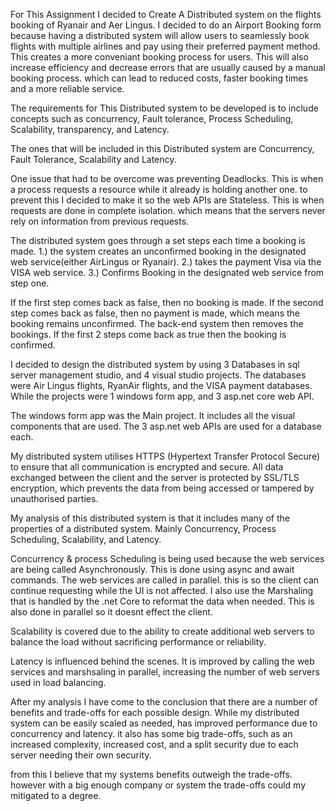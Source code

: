 For This Assignment I decided to Create A Distributed system on the flights booking of Ryanair and Aer Lingus. I decided to do an Airport Booking form because having a distributed system will allow users to seamlessly book flights with multiple airlines and pay using their preferred payment method. This creates a more conveniant
booking process for users.
This will also increase efficiency and decrease errors that are usually caused by a manual booking process. which can lead to reduced costs, faster booking times and a more reliable service.

The requirements for This Distributed system to be developed is to include concepts such as concurrency, Fault tolerance, Process Scheduling, Scalability, transparency, and Latency.

The ones that will be included in this Distributed system are Concurrency, Fault Tolerance, Scalability and Latency.

One issue that had to be overcome was preventing Deadlocks. This is when a process requests a resource while it already is holding another one.
to prevent this I decided to make it so the web APIs are Stateless. This is when requests are done in complete isolation. which means that the servers never rely on information from previous requests.

The distributed system goes through a set steps each time a booking is made.
1.) the system creates an unconfirmed booking in the designated web service(either AirLingus or Ryanair).
2.) takes the payment Visa via the VISA web service.
3.) Confirms Booking in the designated web service from step one.

If the first step comes back as false, then no booking is made.
If the second step comes back as false, then no payment is made, which means the booking remains unconfirmed. The back-end system then removes the bookings.
If the first 2 steps come back as true then the booking is confirmed.

I decided to design the distributed system by using 3 Databases in sql server management studio, and 4 visual studio projects. 
The databases were Air Lingus flights, RyanAir flights, and the VISA payment databases. While the projects were 1 windows form app, and 3 asp.net core web API.

The windows form app was the Main project. It includes all the visual components that are used.
The 3 asp.net web APIs are used for a database each. 

My distributed system utilises HTTPS (Hypertext Transfer Protocol Secure) to ensure that all communication is encrypted and secure. 
All data exchanged between the client and the server is protected by SSL/TLS encryption, which prevents the data from being accessed or tampered by unauthorised parties.   

My analysis of this distributed system is that it includes many of the properties of a distributed system. Mainly Concurrency, Process Scheduling, Scalability, and Latency.

Concurrency & process Scheduling is being used because the web services are being called Asynchronously. This is done using async and await commands.
The web services are called in parallel. this is so the client can continue requesting while the UI is not affected.
I also use the Marshaling that is handled by the .net Core to reformat the data when needed. This is also done in parallel so it doesnt effect the client.

Scalability is covered due to the ability to create additional web servers to balance the load without sacrificing performance or reliability.

Latency is influenced behind the scenes. It is improved by calling the web services and marshsaling in parallel, increasing the number of web servers used in load balancing.

After my analysis I have come to the conclusion that there are a number of benefits and trade-offs for each possible design. 
While my distributed system can be easily scaled as needed, has improved performance due to concurrency and latency. it also has some big trade-offs, such as
an increased complexity, increased cost, and a split security due to each server needing their own security.

from this I believe that my systems benefits outweigh the trade-offs. however with a big enough company or system the trade-offs could my mitigated to a degree.

